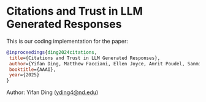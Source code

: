 # Citations and Trust in LLM Generated Responses
This is our coding implementation for the paper:

```bibtex
@inproceedings{ding2024citations,
 title={Citations and Trust in LLM Generated Responses},
 author={Yifan Ding, Matthew Facciani, Ellen Joyce, Amrit Poudel, Sanmitra Bhattacharya, Balaji Veeramani, Sal Aguinaga, Tim Weninger},
 booktitle={AAAI},
 year={2025}
}
```

Author: Yifan Ding (yding4@nd.edu)
